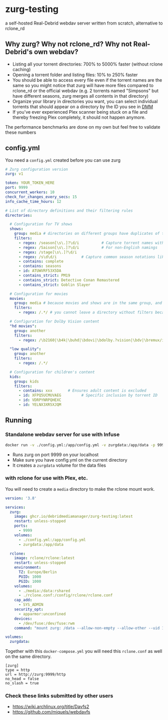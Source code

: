 # zurg-testing

a self-hosted Real-Debrid webdav server written from scratch, alternative to rclone_rd

## Why zurg? Why not rclone_rd? Why not Real-Debrid's own webdav?

- Listing all your torrent directories: 700% to 5000% faster (without rclone caching)
- Opening a torrent folder and listing files: 10% to 250% faster
- You should be able to access every file even if the torrent names are the same so you might notice that zurg will have more files compared to rclone_rd or the official webdav (e.g. 2 torrents named "Simpsons" but have different seasons, zurg merges all contents in that directory)
- Organize your library in directories you want, you can select individual torrents that should appear on a directory by the ID you see in [DMM](https://debridmediamanager.com/)
- If you've ever experienced Plex scanner being stuck on a file and thereby freezing Plex completely, it should not happen anymore.

The performance benchmarks are done on my own but feel free to validate these numbers

## config.yml

You need a `config.yml` created before you can use zurg

```yaml
# Zurg configuration version
zurg: v1

token: YOUR_TOKEN_HERE
port: 9999
concurrent_workers: 10
check_for_changes_every_secs: 15
info_cache_time_hours: 12

# List of directory definitions and their filtering rules
directories:

  # Configuration for TV shows
  shows:
    group: media # directories on different groups have duplicates of the same torrent
    filters:
      - regex: /season[\s\.]?\d/i          # Capture torrent names with the term 'season' in any case
      - regex: /Saison[\s\.]?\d/i          # For non-English namings
      - regex: /stage[\s\.]?\d/i
      - regex: /s\d\d/i           # Capture common season notations like S01, S02, etc.
      - contains: complete
      - contains: seasons
      - id: ATUWVRF53X5DA
      - contains_strict: PM19
      - contains_strict: Detective Conan Remastered
      - contains_strict: Goblin Slayer

  # Configuration for movies
  movies:
    group: media # because movies and shows are in the same group, and shows come first before movies, all torrents that doesn't fall into shows will fall into movies
    filters:
      - regex: /.*/ # you cannot leave a directory without filters because it will not have any torrents in it

  # Configuration for Dolby Vision content
  "hd movies":
    group: another
    filters:
      - regex: /\b2160|\b4k|\buhd|\bdovi|\bdolby.?vision|\bdv|\bremux/i     # Matches abbreviations of 'dolby vision'

  "low quality":
    group: another
    filters:
      - regex: /.*/

  # Configuration for children's content
  kids:
    group: kids
    filters:
      - contains: xxx       # Ensures adult content is excluded
      - id: XFPQ5UCMUVAEG         # Specific inclusion by torrent ID
      - id: VDRPYNRPQHEXC
      - id: YELNX3XR5XJQM

```

## Running

### Standalone webdav server for use with Infuse

```bash
docker run -v ./config.yml:/app/config.yml -v zurgdata:/app/data -p 9999:9999 ghcr.io/debridmediamanager/zurg-testing:latest
```

- Runs zurg on port 9999 on your localhost
- Make sure you have config.yml on the current directory
- It creates a `zurgdata` volume for the data files

### with rclone for use with Plex, etc.

You will need to create a `media` directory to make the rclone mount work.

```yaml
version: '3.8'

services:
  zurg:
    image: ghcr.io/debridmediamanager/zurg-testing:latest
    restart: unless-stopped
    ports:
      - 9999
    volumes:
      - ./config.yml:/app/config.yml
      - zurgdata:/app/data

  rclone:
    image: rclone/rclone:latest
    restart: unless-stopped
    environment:
      TZ: Europe/Berlin
      PUID: 1000
      PGID: 1000
    volumes:
      - ./media:/data:rshared
      - ./rclone.conf:/config/rclone/rclone.conf
    cap_add:
      - SYS_ADMIN
    security_opt:
      - apparmor:unconfined
    devices:
      - /dev/fuse:/dev/fuse:rwm
    command: "mount zurg: /data --allow-non-empty --allow-other --uid 1000 --gid 1000 --dir-cache-time 1s --read-only"

volumes:
  zurgdata:
```

Together with this `docker-compose.yml` you will need this `rclone.conf` as well on the same directory.

```
[zurg]
type = http
url = http://zurg:9999/http
no_head = false
no_slash = true

```

### Check these links submitted by other users

- https://wiki.archlinux.org/title/Davfs2
- https://github.com/miquels/webdavfs

